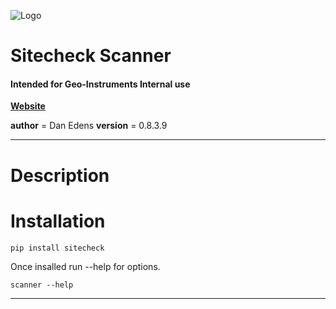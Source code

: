 
![](sitecheck/docs/resources/logo-graphic.png?raw=true "Logo")

# Sitecheck Scanner
#### Intended for Geo-Instruments Internal use

[__Website__](https://github.com/DanEdens/Sitecheck_Scrapper)

__author__ = Dan Edens
__version__ = 0.8.3.9



---
# Description


# Installation

```
pip install sitecheck
```
Once insalled run --help for options.
```
scanner --help
```

---
